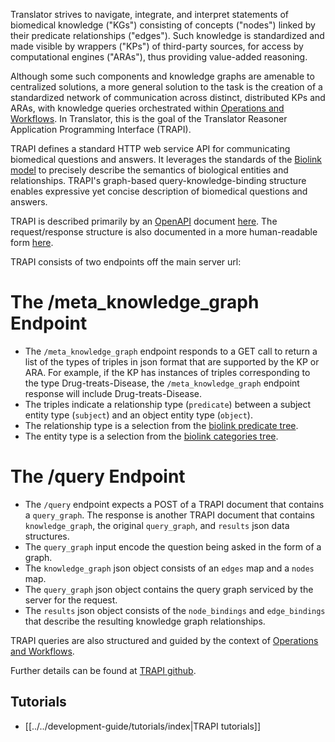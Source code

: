Translator strives to navigate, integrate, and interpret statements of biomedical knowledge ("KGs") consisting of concepts ("nodes") linked by their predicate relationships ("edges"). Such knowledge is standardized and made visible by wrappers ("KPs") of third-party sources, for access by computational engines ("ARAs"), thus providing value-added reasoning.

Although some such components and knowledge graphs are amenable to centralized solutions, a more general solution to the task is the creation of a standardized network of communication across distinct, distributed KPs and ARAs, with knowledge queries orchestrated within [Operations and Workflows](Operations%20and%20Workflows.md). In Translator, this is the goal of the Translator Reasoner Application Programming Interface (TRAPI).

TRAPI defines a standard HTTP web service API for communicating biomedical questions and answers. It leverages the standards of the  [Biolink model](https://biolink.github.io/biolink-model/) to precisely describe the semantics of biological entities and relationships. TRAPI's graph-based query-knowledge-binding structure enables expressive yet concise description of biomedical questions and answers.

TRAPI is described primarily by an [OpenAPI](https://github.com/OAI/OpenAPI-Specification) document [here](https://github.com/NCATSTranslator/ReasonerAPI/blob/master/TranslatorReasonerAPI.yaml). The request/response structure is also documented in a more human-readable form [here](https://github.com/NCATSTranslator/ReasonerAPI/blob/master/docs/reference).

TRAPI consists of two endpoints off the main server url:

# The /meta_knowledge_graph Endpoint

- The `/meta_knowledge_graph` endpoint responds to a GET call to return a list of the types of triples in json format that are supported by the KP or ARA. For example, if the KP has instances of triples corresponding to the type Drug-treats-Disease, the `/meta_knowledge_graph` endpoint response will include Drug-treats-Disease.
- The triples indicate a relationship type (`predicate`) between a subject entity type (`subject`) and an object entity type (`object`).
- The relationship type is a selection from the [biolink predicate tree](http://tree-viz-biolink.herokuapp.com/predicates).
- The entity type is a selection from the [biolink categories tree](http://tree-viz-biolink.herokuapp.com/categories).

# The /query Endpoint

- The `/query` endpoint expects a POST of a TRAPI document that contains a `query_graph`. The response is another TRAPI document that contains `knowledge_graph`, the original `query_graph`, and `results` json data structures.
- The `query_graph` input encode the question being asked in the form of a graph.
- The `knowledge_graph` json object consists of an `edges` map and a `nodes` map.
- The `query_graph` json object contains the query graph serviced by the server for the request.
- The `results` json object consists of the `node_bindings` and `edge_bindings` that describe the resulting knowledge graph relationships.

TRAPI queries are also structured and guided by the context of [Operations and Workflows](Operations%20and%20Workflows.md).

Further details can be found at [TRAPI github](https://github.com/NCATSTranslator/ReasonerAPI).

## Tutorials

* [[../../development-guide/tutorials/index|TRAPI tutorials]]

